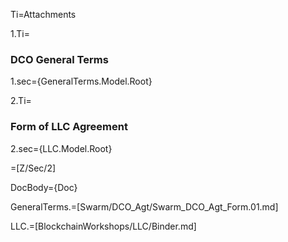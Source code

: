 Ti=Attachments

1.Ti=<h3>DCO General Terms</h3>

1.sec={GeneralTerms.Model.Root}

2.Ti=<h3>Form of LLC Agreement</h3>

2.sec={LLC.Model.Root}

=[Z/Sec/2]

DocBody={Doc}

GeneralTerms.=[Swarm/DCO_Agt/Swarm_DCO_Agt_Form.01.md]

LLC.=[BlockchainWorkshops/LLC/Binder.md]

